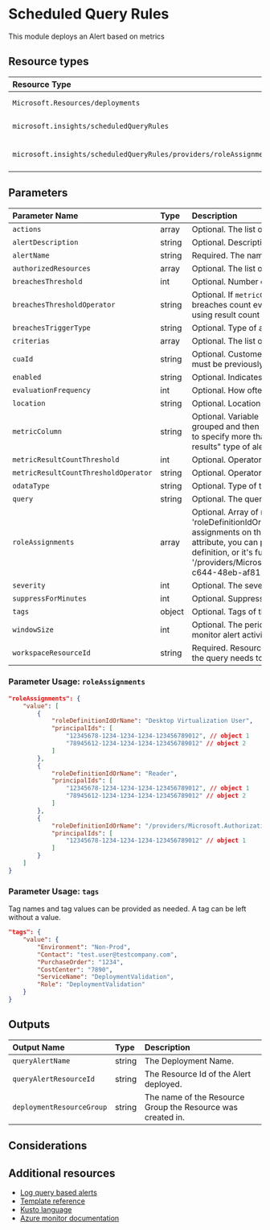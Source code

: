 # Scheduled Query Rules

This module deploys an Alert based on metrics

## Resource types

| Resource Type                                                      | ApiVersion         |
| :----------------------------------------------------------------- | :----------------- |
| `Microsoft.Resources/deployments`                                  | 2018-02-01         |
| `microsoft.insights/scheduledQueryRules`                           | 2018-04-16         |
| `microsoft.insights/scheduledQueryRules/providers/roleAssignments` | 2020-04-01-preview |

## Parameters

| Parameter Name                       | Type   | Description                                                                                                                                                                                                                                                                                                                                                                                                     | DefaultValue               | Possible values               |
| :----------------------------------- | :----- | :-------------------------------------------------------------------------------------------------------------------------------------------------------------------------------------------------------------------------------------------------------------------------------------------------------------------------------------------------------------------------------------------------------------- | :------------------------- | :---------------------------- |
| `actions`                            | array  | Optional. The list of actions to take when alert triggers.                                                                                                                                                                                                                                                                                                                                                      | System.Object[]            |                               |
| `alertDescription`                   | string | Optional. Description of the alert.                                                                                                                                                                                                                                                                                                                                                                             |                            |                               |
| `alertName`                          | string | Required. The name of the Alert.                                                                                                                                                                                                                                                                                                                                                                                |                            |                               |
| `authorizedResources`                | array  | Optional. The list of resource id's referenced in the query.                                                                                                                                                                                                                                                                                                                                                    | System.Object[]            |                               |
| `breachesThreshold`                  | int    | Optional. Number of threadshold violation to trigger the alert                                                                                                                                                                                                                                                                                                                                                  | 3                          |                               |
| `breachesThresholdOperator`          | string | Optional. If `metricColumn` is specified, operator for the breaches count evaluation to trigger the alert. Not used if using result count trigger.                                                                                                                                                                                                                                                              | GreaterThan                | System.Object[]               |
| `breachesTriggerType`                | string | Optional. Type of aggregation of threadshold violation                                                                                                                                                                                                                                                                                                                                                          | Consecutive                | System.Object[]               |
| `criterias`                          | array  | Optional. The list of action alert creterias.                                                                                                                                                                                                                                                                                                                                                                   | System.Object[]            |                               |
| `cuaId`                              | string | Optional. Customer Usage Attribution id (GUID). This GUID must be previously registered                                                                                                                                                                                                                                                                                                                         |                            |                               |
| `enabled`                            | string | Optional. Indicates whether this alert is enabled.                                                                                                                                                                                                                                                                                                                                                              | true                       | System.Object[]               |
| `evaluationFrequency`                | int    | Optional. How often the metric alert is evaluated (in minutes).                                                                                                                                                                                                                                                                                                                                                 | 5                          | System.Object[]               |
| `location`                           | string | Optional. Location for all resources.                                                                                                                                                                                                                                                                                                                                                                           | [resourceGroup().location] |                               |
| `metricColumn`                       | string | Optional. Variable (column) on which the query result will be grouped and then evaluated for trigger condition. Use comma to specify more than one. Leave empty to use "Number of results" type of alert logic                                                                                                                                                                                                  |                            |                               |
| `metricResultCountThreshold`         | int    | Optional. Operator for metric or number of result evaluation.                                                                                                                                                                                                                                                                                                                                                   | 0                          |                               |
| `metricResultCountThresholdOperator` | string | Optional. Operator of threshold breaches to trigger the alert.                                                                                                                                                                                                                                                                                                                                                  | GreaterThan                | System.Object[]               |
| `odataType`                          | string | Optional. Type of the alert criteria.                                                                                                                                                                                                                                                                                                                                                                           | AlertingAction             | System.Object[]               |
| `query`                              | string | Optional. The query to execute                                                                                                                                                                                                                                                                                                                                                                                  |                            |                               |
| `roleAssignments`                    | array  | Optional. Array of role assignment objects that contain the 'roleDefinitionIdOrName' and 'principalId' to define RBAC role assignments on this resource. In the roleDefinitionIdOrName attribute, you can provide either the display name of the role definition, or it's fully qualified ID in the following format: '/providers/Microsoft.Authorization/roleDefinitions/c2f4ef07-c644-48eb-af81-4b1b4947fb11' | []                         | Complex structure, see below. |
| `severity`                           | int    | Optional. The severity of the alert.                                                                                                                                                                                                                                                                                                                                                                            | 3                          | System.Object[]               |
| `suppressForMinutes`                 | int    | Optional. Suppress Alert for (in minutes).                                                                                                                                                                                                                                                                                                                                                                      | 0                          |                               |
| `tags`                               | object | Optional. Tags of the resource.                                                                                                                                                                                                                                                                                                                                                                                 |                            |                               |
| `windowSize`                         | int    | Optional. The period of time (in minutes) that is used to monitor alert activity based on the threshold.                                                                                                                                                                                                                                                                                                        | 60                         | System.Object[]               |
| `workspaceResourceId`                | string | Required. Resource ID of the Log Analytics workspace where the query needs to be executed                                                                                                                                                                                                                                                                                                                       |                            |                               |

### Parameter Usage: `roleAssignments`

```json
"roleAssignments": {
    "value": [
        {
            "roleDefinitionIdOrName": "Desktop Virtualization User",
            "principalIds": [
                "12345678-1234-1234-1234-123456789012", // object 1
                "78945612-1234-1234-1234-123456789012" // object 2
            ]
        },
        {
            "roleDefinitionIdOrName": "Reader",
            "principalIds": [
                "12345678-1234-1234-1234-123456789012", // object 1
                "78945612-1234-1234-1234-123456789012" // object 2
            ]
        },
        {
            "roleDefinitionIdOrName": "/providers/Microsoft.Authorization/roleDefinitions/c2f4ef07-c644-48eb-af81-4b1b4947fb11",
            "principalIds": [
                "12345678-1234-1234-1234-123456789012" // object 1
            ]
        }
    ]
}
```

### Parameter Usage: `tags`

Tag names and tag values can be provided as needed. A tag can be left without a value.

```json
"tags": {
    "value": {
        "Environment": "Non-Prod",
        "Contact": "test.user@testcompany.com",
        "PurchaseOrder": "1234",
        "CostCenter": "7890",
        "ServiceName": "DeploymentValidation",
        "Role": "DeploymentValidation"
    }
}
```

## Outputs

| Output Name               | Type   | Description                                                 |
| :------------------------ | :----- | :---------------------------------------------------------- |
| `queryAlertName`          | string | The Deployment Name.                                        |
| `queryAlertResourceId`    | string | The Resource Id of the Alert deployed.                      |
| `deploymentResourceGroup` | string | The name of the Resource Group the Resource was created in. |

## Considerations

## Additional resources

- [Log query based alerts](https://docs.microsoft.com/en-us/azure/azure-monitor/platform/alerts-unified-log)
- [Template reference](https://docs.microsoft.com/en-us/azure/templates/microsoft.insights/2018-04-16/scheduledqueryrules)
- [Kusto language](https://docs.microsoft.com/en-us/azure/kusto/query/)
- [Azure monitor documentation](https://docs.microsoft.com/en-us/azure/azure-monitor/)
